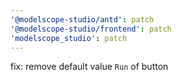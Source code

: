 ```yaml
---
'@modelscope-studio/antd': patch
'@modelscope-studio/frontend': patch
'modelscope_studio': patch
---
```


fix: remove default value `Run` of button
